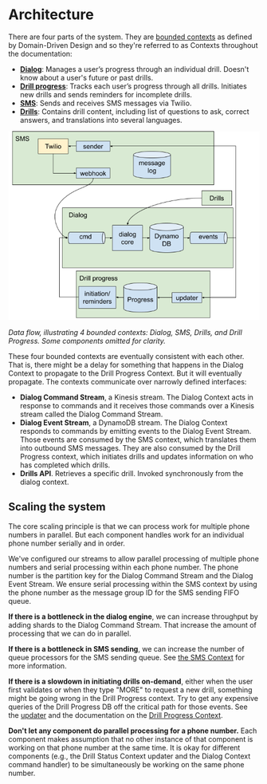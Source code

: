 # Architecture

There are four parts of the system. They are [bounded contexts](https://martinfowler.com/bliki/BoundedContext.html) as defined by Domain-Driven Design and so they're referred to as Contexts throughout the documentation:

* **[Dialog](dialog.md)**: Manages a user’s progress through an individual drill. Doesn't know about a user's future or past drills.
* **[Drill progress](drill-progress.md)**: Tracks each user’s progress through all drills. Initiates new drills and sends reminders for incomplete drills.
* **[SMS](sms.md)**: Sends and receives SMS messages via Twilio.
* **[Drills](drills.md)**: Contains drill content, including list of questions to ask, correct answers, and translations into several languages.

![overview](architecture.png)

*Data flow, illustrating 4 bounded contexts: Dialog, SMS, Drills, and Drill Progress. Some components omitted for clarity.*

These four bounded contexts are eventually consistent with each other. That is, there might be a delay for something that happens in the Dialog Context to propagate to the Drill Progress Context. But it will eventually propagate. The contexts communicate over narrowly defined interfaces:

* **Dialog Command Stream**, a Kinesis stream. The Dialog Context acts in response to commands and it receives those commands over a Kinesis stream called the Dialog Command Stream.
* **Dialog Event Stream**, a DynamoDB stream. The Dialog Context responds to commands by emitting events to the Dialog Event Stream. Those events are consumed by the SMS context, which translates them into outbound SMS messages. They are also consumed by the Drill Progress context, which initiates drills and updates information on who has completed which drills.
* **Drills API**. Retrieves a specific drill. Invoked synchronously from the dialog context.


## Scaling the system

The core scaling principle is that we can process work for multiple phone numbers in parallel. But each component handles work for an individual phone number serially and in order.
 
 We've configured our streams to allow parallel processing of multiple phone numbers and serial processing within each phone number. The phone number is the partition key for the Dialog Command Stream and the Dialog Event Stream. We ensure serial processing within the SMS context by using the phone number as the message group ID for the SMS sending FIFO queue.

**If there is a bottleneck in the dialog engine**, we can increase throughput by adding shards to the Dialog Command Stream. That increase the amount of processing that we can do in parallel.

**If there is a bottleneck in SMS sending**, we can increase the number of queue processors for the SMS sending queue. See [the SMS Context](sms.md) for more information.

**If there is a slowdown in initiating drills on-demand**, either when the user first validates or when they type "MORE" to request a new drill, something might be going wrong in the Drill Progress context. Try to get any expensive queries of the Drill Progress DB off the critical path for those events. See the [updater](../stopcovid/drill_progress/aws_lambdas/update_drill_status.py) and the documentation on the [Drill Progress Context](drill-progress.md).

**Don't let any component do parallel processing for a phone number.** Each component makes assumption that no other instance of that component is working on that phone number at the same time. It is okay for different components (e.g., the Drill Status Context updater and the Dialog Context command handler) to be simultaneously be working on the same phone number.
